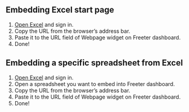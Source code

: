 ## Embedding Excel start page

1. <a href="{{ curItem.homeUrl|e }}" target="_blank">Open Excel</a> and sign in.
2. Copy the URL from the browser’s address bar.
3. Paste it to the URL field of Webpage widget on Freeter dashboard.
4. Done!

## Embedding a specific spreadsheet from Excel

1. <a href="{{ curItem.homeUrl|e }}" target="_blank">Open Excel</a> and sign in.
2. Open a spreadsheet you want to embed into Freeter dashboard.
3. Copy the URL from the browser’s address bar.
4. Paste it to the URL field of Webpage widget on Freeter dashboard.
5. Done!

